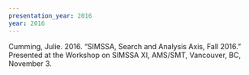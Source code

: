 ```yaml
---
presentation_year: 2016
year: 2016
---
```


Cumming, Julie. 2016. “SIMSSA, Search and Analysis Axis, Fall 2016.” Presented at the Workshop on SIMSSA XI, AMS/SMT, Vancouver, BC, November 3.